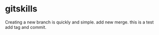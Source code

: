 # gitskills
Creating a new branch is quickly and simple.
add new merge.
this is a test add tag and commit.
